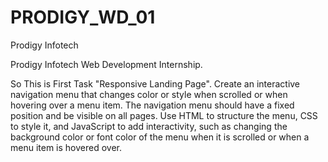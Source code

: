 # PRODIGY_WD_01
Prodigy Infotech

Prodigy Infotech Web Development Internship.

So This is First Task "Responsive Landing Page".
Create an interactive navigation menu that changes color or style when scrolled or when hovering over a menu item.
The navigation menu should have a fixed position and be visible on all pages.
Use HTML to structure the menu, CSS to style it, and JavaScript to add interactivity, such as changing the background color or font color of the menu when it is scrolled or when a menu item is hovered over.
